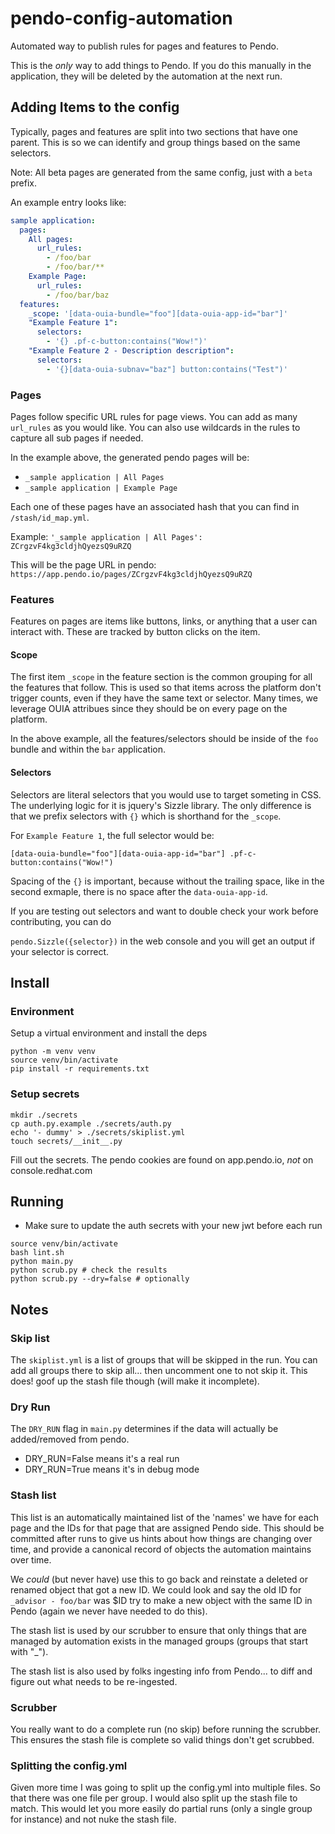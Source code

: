 # pendo-config-automation

Automated way to publish rules for pages and features to Pendo.

This is the *only* way to add things to Pendo. If you do this manually in the application, they will be deleted by the automation at the next run.

## Adding Items to the config

Typically, pages and features are split into two sections that have one parent. This is so we can identify and group things based on the same selectors.

Note: All beta pages are generated from the same config, just with a `beta` prefix.

An example entry looks like:

```yml
sample application:
  pages:
    All pages:
      url_rules:
        - /foo/bar
        - /foo/bar/**
    Example Page:
      url_rules:
        - /foo/bar/baz
  features:
    _scope: '[data-ouia-bundle="foo"][data-ouia-app-id="bar"]'
    "Example Feature 1":
      selectors:
        - '{} .pf-c-button:contains("Wow!")'
    "Example Feature 2 - Description description":
      selectors:
        - '{}[data-ouia-subnav="baz"] button:contains("Test")'
```

### Pages

Pages follow specific URL rules for page views. You can add as many `url_rules` as you would like. You can also use wildcards in the rules to capture all sub pages if needed.

In the example above, the generated pendo pages will be:

* `_sample application | All Pages`
* `_sample application | Example Page`

Each one of these pages have an associated hash that you can find in `/stash/id_map.yml`.

Example: `'_sample application | All Pages': ZCrgzvF4kg3cldjhQyezsQ9uRZQ`

This will be the page URL in pendo: `https://app.pendo.io/pages/ZCrgzvF4kg3cldjhQyezsQ9uRZQ`

### Features

Features on pages are items like buttons, links, or anything that a user can interact with. These are tracked by button clicks on the item.

#### Scope

The first item `_scope` in the feature section is the common grouping for all the features that follow. This is used so that items across the platform don't trigger counts, even if they have the same text or selector. Many times, we leverage OUIA attribues since they should be on every page on the platform.

In the above example, all the features/selectors should be inside of the `foo` bundle and within the `bar` application.

#### Selectors

Selectors are literal selectors that you would use to target someting in CSS. The underlying logic for it is jquery's Sizzle library. The only difference is that we prefix selectors with `{}` which is shorthand for the `_scope`.

For `Example Feature 1`, the full selector would be:

`[data-ouia-bundle="foo"][data-ouia-app-id="bar"] .pf-c-button:contains("Wow!")`

Spacing of the `{}` is important, because without the trailing space, like in the second exmaple, there is no space after the `data-ouia-app-id`.

If you are testing out selectors and want to double check your work before contributing, you can do

`pendo.Sizzle({selector})` in the web console and you will get an output if your selector is correct.

## Install

### Environment

Setup a virtual environment and install the deps

```shell
python -m venv venv
source venv/bin/activate
pip install -r requirements.txt
```

### Setup secrets

```shell
mkdir ./secrets
cp auth.py.example ./secrets/auth.py
echo '- dummy' > ./secrets/skiplist.yml
touch secrets/__init__.py
```

Fill out the secrets. The pendo cookies are found on app.pendo.io, _not_ on console.redhat.com

## Running

* Make sure to update the auth secrets with your new jwt before each run

```shell
source venv/bin/activate
bash lint.sh
python main.py
python scrub.py # check the results
python scrub.py --dry=false # optionally
```

## Notes

### Skip list

The `skiplist.yml` is a list of groups that will be skipped in the run.
You can add all groups there to skip all... then uncomment one to not skip it.
This does! goof up the stash file though (will make it incomplete).

### Dry Run

The `DRY_RUN` flag in `main.py` determines if the data will actually be added/removed from pendo.

* DRY_RUN=False means it's a real run
* DRY_RUN=True means it's in debug mode

### Stash list

This list is an automatically maintained list of the 'names' we have for each page and the IDs
for that page that are assigned Pendo side. This should be committed after runs to give us hints
about how things are changing over time, and provide a canonical record of objects the automation
maintains over time.

We *could* (but never have) use this to go back and reinstate a deleted or renamed object
that got a new ID. We could look and say the old ID for `_advisor - foo/bar` was $ID try to make a new
object with the same ID in Pendo (again we never have needed to do this).

The stash list is used by our scrubber to ensure that only things that are managed by automation
exists in the managed groups (groups that start with "_").

The stash list is also used by folks ingesting info from Pendo... to diff and figure out what needs to
be re-ingested.

### Scrubber

You really want to do a complete run (no skip) before running the scrubber.
This ensures the stash file is complete so valid things don't get scrubbed.

### Splitting the config.yml

Given more time I was going to split up the config.yml into multiple files.
So that there was one file per group. I would also split up the stash file to match.
This would let you more easily do partial runs (only a single group for instance) and
not nuke the stash file.

